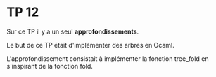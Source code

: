 
# TP 12
Sur ce TP il y a un seul **approfondissements**.

Le but de ce TP était d'implémenter des arbres en Ocaml.

L'approfondissement consistait à implémenter la fonction tree_fold en s'inspirant de la fonction fold.
